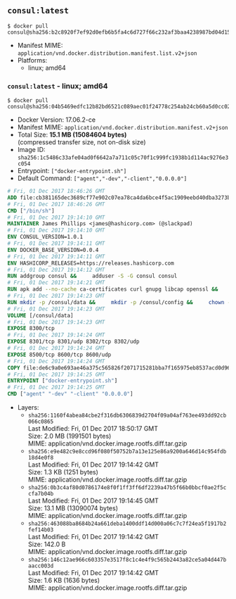 ## `consul:latest`

```console
$ docker pull consul@sha256:b2c8920f7ef92d0efb6b5fa4c6d727f66c232af3baa4238987bd04d150940c3c
```

-	Manifest MIME: `application/vnd.docker.distribution.manifest.list.v2+json`
-	Platforms:
	-	linux; amd64

### `consul:latest` - linux; amd64

```console
$ docker pull consul@sha256:04b5469edfc12b82bd6521c089aec01f24778c254ab24cb60a5d0cc024a63624
```

-	Docker Version: 17.06.2-ce
-	Manifest MIME: `application/vnd.docker.distribution.manifest.v2+json`
-	Total Size: **15.1 MB (15084604 bytes)**  
	(compressed transfer size, not on-disk size)
-	Image ID: `sha256:1c5486c33afe04ad0f6642a7a711c05c70f1c999fc1938b1d114ac9276e3c054`
-	Entrypoint: `["docker-entrypoint.sh"]`
-	Default Command: `["agent","-dev","-client","0.0.0.0"]`

```dockerfile
# Fri, 01 Dec 2017 18:46:26 GMT
ADD file:cb381165dec3689cf77e902c07ea78ca4da6bce4f5ac1909eebd40dba3273bfe in / 
# Fri, 01 Dec 2017 18:46:26 GMT
CMD ["/bin/sh"]
# Fri, 01 Dec 2017 19:14:10 GMT
MAINTAINER James Phillips <james@hashicorp.com> (@slackpad)
# Fri, 01 Dec 2017 19:14:10 GMT
ENV CONSUL_VERSION=1.0.1
# Fri, 01 Dec 2017 19:14:11 GMT
ENV DOCKER_BASE_VERSION=0.0.4
# Fri, 01 Dec 2017 19:14:11 GMT
ENV HASHICORP_RELEASES=https://releases.hashicorp.com
# Fri, 01 Dec 2017 19:14:12 GMT
RUN addgroup consul &&     adduser -S -G consul consul
# Fri, 01 Dec 2017 19:14:21 GMT
RUN apk add --no-cache ca-certificates curl gnupg libcap openssl &&     gpg --keyserver pgp.mit.edu --recv-keys 91A6E7F85D05C65630BEF18951852D87348FFC4C &&     mkdir -p /tmp/build &&     cd /tmp/build &&     wget ${HASHICORP_RELEASES}/docker-base/${DOCKER_BASE_VERSION}/docker-base_${DOCKER_BASE_VERSION}_linux_amd64.zip &&     wget ${HASHICORP_RELEASES}/docker-base/${DOCKER_BASE_VERSION}/docker-base_${DOCKER_BASE_VERSION}_SHA256SUMS &&     wget ${HASHICORP_RELEASES}/docker-base/${DOCKER_BASE_VERSION}/docker-base_${DOCKER_BASE_VERSION}_SHA256SUMS.sig &&     gpg --batch --verify docker-base_${DOCKER_BASE_VERSION}_SHA256SUMS.sig docker-base_${DOCKER_BASE_VERSION}_SHA256SUMS &&     grep ${DOCKER_BASE_VERSION}_linux_amd64.zip docker-base_${DOCKER_BASE_VERSION}_SHA256SUMS | sha256sum -c &&     unzip docker-base_${DOCKER_BASE_VERSION}_linux_amd64.zip &&     cp bin/gosu bin/dumb-init /bin &&     wget ${HASHICORP_RELEASES}/consul/${CONSUL_VERSION}/consul_${CONSUL_VERSION}_linux_amd64.zip &&     wget ${HASHICORP_RELEASES}/consul/${CONSUL_VERSION}/consul_${CONSUL_VERSION}_SHA256SUMS &&     wget ${HASHICORP_RELEASES}/consul/${CONSUL_VERSION}/consul_${CONSUL_VERSION}_SHA256SUMS.sig &&     gpg --batch --verify consul_${CONSUL_VERSION}_SHA256SUMS.sig consul_${CONSUL_VERSION}_SHA256SUMS &&     grep consul_${CONSUL_VERSION}_linux_amd64.zip consul_${CONSUL_VERSION}_SHA256SUMS | sha256sum -c &&     unzip -d /bin consul_${CONSUL_VERSION}_linux_amd64.zip &&     cd /tmp &&     rm -rf /tmp/build &&     apk del gnupg openssl &&     rm -rf /root/.gnupg
# Fri, 01 Dec 2017 19:14:23 GMT
RUN mkdir -p /consul/data &&     mkdir -p /consul/config &&     chown -R consul:consul /consul
# Fri, 01 Dec 2017 19:14:23 GMT
VOLUME [/consul/data]
# Fri, 01 Dec 2017 19:14:23 GMT
EXPOSE 8300/tcp
# Fri, 01 Dec 2017 19:14:24 GMT
EXPOSE 8301/tcp 8301/udp 8302/tcp 8302/udp
# Fri, 01 Dec 2017 19:14:24 GMT
EXPOSE 8500/tcp 8600/tcp 8600/udp
# Fri, 01 Dec 2017 19:14:24 GMT
COPY file:de6c9a0e693ae46a375c565826f2071715281bba7f165975eb8537acd0d96ff4 in /usr/local/bin/docker-entrypoint.sh 
# Fri, 01 Dec 2017 19:14:25 GMT
ENTRYPOINT ["docker-entrypoint.sh"]
# Fri, 01 Dec 2017 19:14:25 GMT
CMD ["agent" "-dev" "-client" "0.0.0.0"]
```

-	Layers:
	-	`sha256:1160f4abea84cbe2f316db6306839d2704f09a04af763ee493dd92cb066c0865`  
		Last Modified: Fri, 01 Dec 2017 18:50:17 GMT  
		Size: 2.0 MB (1991501 bytes)  
		MIME: application/vnd.docker.image.rootfs.diff.tar.gzip
	-	`sha256:e9e482c9e8ccd96f080f50752b7a13e125e86a9200a646d14c954fdb18d4e0f8`  
		Last Modified: Fri, 01 Dec 2017 19:14:42 GMT  
		Size: 1.3 KB (1251 bytes)  
		MIME: application/vnd.docker.image.rootfs.diff.tar.gzip
	-	`sha256:0b3c4af80d0786174e8f0f1ff3ff6df2239a47b5f66b0bbcf0ae2f5ccfa7b04b`  
		Last Modified: Fri, 01 Dec 2017 19:14:45 GMT  
		Size: 13.1 MB (13090074 bytes)  
		MIME: application/vnd.docker.image.rootfs.diff.tar.gzip
	-	`sha256:463088ba8684b24a661deba1400ddf14d000a06c7c7f24ea5f1917b2fef14b03`  
		Last Modified: Fri, 01 Dec 2017 19:14:42 GMT  
		Size: 142.0 B  
		MIME: application/vnd.docker.image.rootfs.diff.tar.gzip
	-	`sha256:146c12ae966c603357e3517f8c1c4e4f9c565b2443a82ce5a04d447baacc003d`  
		Last Modified: Fri, 01 Dec 2017 19:14:42 GMT  
		Size: 1.6 KB (1636 bytes)  
		MIME: application/vnd.docker.image.rootfs.diff.tar.gzip
